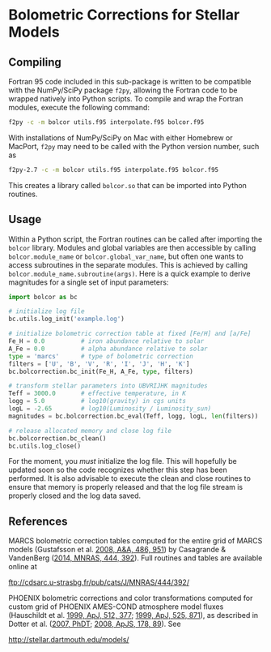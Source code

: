 # Bolometric Corrections for Stellar Models 


## Compiling

Fortran 95 code included in this sub-package is written to be compatible with 
the NumPy/SciPy package `f2py`, allowing the Fortran code to be wrapped natively
into Python scripts. To compile and wrap the Fortran modules, execute the
following command:

```bash 
f2py -c -m bolcor utils.f95 interpolate.f95 bolcor.f95 
```

With installations of NumPy/SciPy on Mac with either Homebrew or MacPort,
`f2py` may need to be called with the Python version number, such as

```bash
f2py-2.7 -c -m bolcor utils.f95 interpolate.f95 bolcor.f95 
```

This creates a library called `bolcor.so` that can be imported into Python
routines.

## Usage

Within a Python script, the Fortran routines can be called after importing
the `bolcor` library. Modules and global variables are then accessible by 
calling `bolcor.module_name` or `bolcor.global_var_name`, but often one wants 
to access subroutines in the separate modules. This is achieved by calling 
`bolcor.module_name.subroutine(args)`. Here is a quick example to derive 
magnitudes for a single set of input parameters:

```python
import bolcor as bc

# initialize log file
bc.utils.log_init('example.log')

# initialize bolometric correction table at fixed [Fe/H] and [a/Fe]
Fe_H = 0.0          # iron abundance relative to solar
A_Fe = 0.0          # alpha abundance relative to solar
type = 'marcs'      # type of bolometric correction
filters = ['U', 'B', 'V', 'R', 'I', 'J', 'H', 'K']
bc.bolcorrection.bc_init(Fe_H, A_Fe, type, filters)

# transform stellar parameters into UBVRIJHK magnitudes
Teff = 3000.0       # effective temperature, in K
logg = 5.0          # log10(gravity) in cgs units 
logL = -2.65        # log10(Luminosity / Luminosity_sun)
magnitudes = bc.bolcorrection.bc_eval(Teff, logg, logL, len(filters))

# release allocated memory and close log file
bc.bolcorrection.bc_clean()
bc.utils.log_close()

```

For the moment, you *must* initialize the log file. This will hopefully 
be updated soon so the code recognizes whether this step has been performed.
It is also advisable to execute the clean and close routines to ensure 
that memory is properly released and that the log file stream is properly 
closed and the log data saved.

## References

MARCS bolometric correction tables computed for the entire grid of MARCS 
models (Gustafsson et al. [2008, A&A, 486, 951](http://adsabs.harvard.edu/abs/2008A%26A...486..951G)) 
by Casagrande & VandenBerg ([2014, MNRAS, 444, 392](http://adsabs.harvard.edu/abs/2014MNRAS.444..392C)). 
Full routines and tables are available online at

ftp://cdsarc.u-strasbg.fr/pub/cats/J/MNRAS/444/392/

PHOENIX bolometric corrections and color transformations computed for custom
grid of PHOENIX AMES-COND atmosphere model fluxes (Hauschildt et al. [1999,
ApJ, 512, 377](http://adsabs.harvard.edu/abs/1999ApJ...512..377H); [1999, ApJ,
525, 871](http://adsabs.harvard.edu/abs/1999ApJ...525..871H)), as described 
in Dotter et al. ([2007, PhDT](http://adsabs.harvard.edu/abs/2007PhDT........17D); 
[2008, ApJS, 178, 89](http://adsabs.harvard.edu/abs/2008ApJS..178...89D)). See

http://stellar.dartmouth.edu/models/

